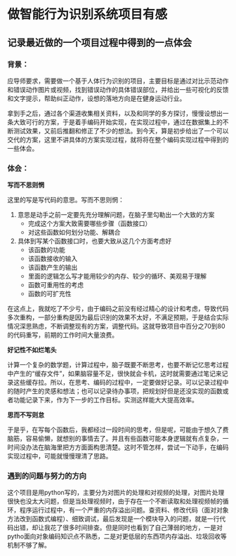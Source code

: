 # 做智能行为识别系统项目有感


## 记录最近做的一个项目过程中得到的一点体会

### 背景：

应导师要求，需要做一个基于人体行为识别的项目，主要目标是通过对比示范动作和错误动作图片或视频，找到错误动作的具体错误部位，并给出一些可视化的反馈和文字提示，帮助纠正动作，设想的落地方向是在健身运动行业。

拿到手之后，通过各个渠道收集相关资料，以及和同学的多方探讨，慢慢设想出一条大致可行的方案，于是着手编码开始实现，在实现过程中，通过在数据集上的不断测试效果，又前后推翻和修正了不少的想法。到今天，算是初步给出了一个可以交代的方案，这里不讲具体的方案实现过程，就将将在整个编码实现过程中得到的一些体会。

### 体会：

**写而不思则惘**

这里的写是写代码的意思。写而不思则惘：

1. 意思是动手之前一定要先充分理解问题，在脑子里勾勒出一个大致的方案
    * 完成这个方案大致需要哪些步骤（函数接口）
    * 对这些函数如何划分功能、解耦合
2. 具体到写某个函数接口时，也要大致从这几个方面考虑好
    * 该函数的功能
    * 该函数接收的输入
    * 该函数产生的输出
    * 里面的逻辑怎么写才能用较少的内存、较少的循环、美观易于理解
    * 函数可重用性的考虑
    * 函数的可扩充性

在这点上，我就吃了不少亏，由于编码之前没有经过精心的设计和考虑，导致代码多次重构，一部分重构是因为最后识别的效果不太好，不满足预期，于是结合实际情况深思熟虑，不断调整现有的方案，调整代码。这就导致项目中百分之70到80的代码重写，前期的工作时间大量浪费。



**好记性不如烂笔头**

计算一个复杂的数学题，计算过程中，脑子既要不断思考，也要不断记忆思考过程中产生的“缓存文件”，如果脑容量不足，很快就会卡机，这时就需要通过笔记来记录这些缓存拉。所以，在思考、编码的过程中，一定要做好记录。可以记录过程中的随时产生的灵感和想法；也可以记录待办事项，把规划好但是还没实现的函数或者功能记录下来，作为下一步的工作目标。实测这样能大大提高效率。



**思而不写则怠**

于是乎，在写每个函数后，我都经过一段时间的思考，但是呢，可能由于想久了费脑筋，容易偷懒，就想别的事情去了。并且有些函数可能本身逻辑就有点复杂，一时间没办法在脑海里把方方面面构思清楚。这时不管怎样，尝试一下动手，在编码实现过程中，可能就慢慢理清了思路。



### 遇到的问题与努力的方向

这个项目是用python写的，主要分为对图片的处理和对视频的处理，对图片处理很快也没太大问题，但是当处理视频时，由于存在一个不断读取和处理视频帧的循环，程序运行过程中，有一个严重的内存溢出问题。查资料、修改代码（面对对象方法改到函数式编程）、细致调试，最后发现是一个模块导入的问题，就是一行代码出错，却让我花了很多时间排查。但是同时也看到了自己薄弱的地方，一是对pytho面向对象编码知识点不熟悉，二是对更低层的东西项内存溢出、垃圾回收等机制不够了解。






